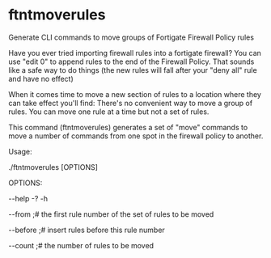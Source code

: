 # ftntmoverules
Generate CLI commands to move groups of Fortigate Firewall Policy rules

Have you ever tried importing firewall rules into a fortigate firewall?
You can use "edit 0" to append rules to the end of the Firewall Policy.
That sounds like a safe way to do things (the new rules will fall after your "deny all" rule and have no effect)

When it comes time to move a new section of rules to a location where they can take effect you'll find:
There's no convenient way to move a group of rules.
You can move one rule at a time but not a set of rules.

This command (ftntmoverules) generates a set of "move" commands to move a number of commands from one spot in the firewall policy to another.

  Usage:
  
  ./ftntmoverules [OPTIONS]
  
  OPTIONS:
  
  --help -? -h
  
  --from <rulenum> ;# the first rule number of the set of rules to be moved
  
  --before <rulenum> ;# insert rules before this rule number
  
  --count <numberofrules> ;# the number of rules to be moved
